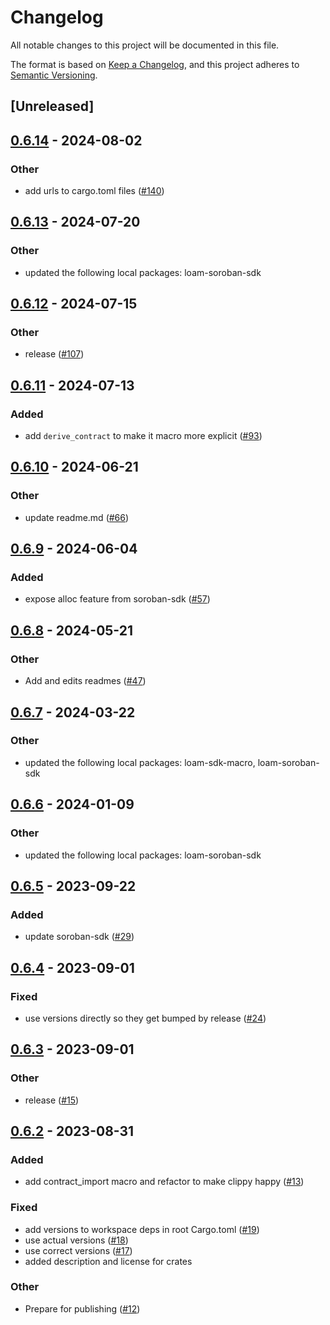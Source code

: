 # Changelog
All notable changes to this project will be documented in this file.

The format is based on [Keep a Changelog](https://keepachangelog.com/en/1.0.0/),
and this project adheres to [Semantic Versioning](https://semver.org/spec/v2.0.0.html).

## [Unreleased]

## [0.6.14](https://github.com/loambuild/loam/compare/loam-sdk-v0.6.13...loam-sdk-v0.6.14) - 2024-08-02

### Other
- add urls to cargo.toml files ([#140](https://github.com/loambuild/loam/pull/140))

## [0.6.13](https://github.com/loambuild/loam/compare/loam-sdk-v0.6.12...loam-sdk-v0.6.13) - 2024-07-20

### Other
- updated the following local packages: loam-soroban-sdk

## [0.6.12](https://github.com/loambuild/loam-sdk/compare/loam-sdk-v0.6.11...loam-sdk-v0.6.12) - 2024-07-15

### Other
- release ([#107](https://github.com/loambuild/loam-sdk/pull/107))

## [0.6.11](https://github.com/loambuild/loam-sdk/compare/loam-sdk-v0.6.10...loam-sdk-v0.6.11) - 2024-07-13

### Added
- add `derive_contract` to make it macro more explicit ([#93](https://github.com/loambuild/loam-sdk/pull/93))

## [0.6.10](https://github.com/loambuild/loam-sdk/compare/loam-sdk-v0.6.9...loam-sdk-v0.6.10) - 2024-06-21

### Other
- update readme.md ([#66](https://github.com/loambuild/loam-sdk/pull/66))

## [0.6.9](https://github.com/loambuild/loam-sdk/compare/loam-sdk-v0.6.8...loam-sdk-v0.6.9) - 2024-06-04

### Added
- expose alloc feature from soroban-sdk ([#57](https://github.com/loambuild/loam-sdk/pull/57))

## [0.6.8](https://github.com/loambuild/loam-sdk/compare/loam-sdk-v0.6.7...loam-sdk-v0.6.8) - 2024-05-21

### Other
- Add and edits readmes ([#47](https://github.com/loambuild/loam-sdk/pull/47))

## [0.6.7](https://github.com/loambuild/loam-sdk/compare/loam-sdk-v0.6.6...loam-sdk-v0.6.7) - 2024-03-22

### Other
- updated the following local packages: loam-sdk-macro, loam-soroban-sdk

## [0.6.6](https://github.com/loambuild/loam-sdk/compare/loam-sdk-v0.6.5...loam-sdk-v0.6.6) - 2024-01-09

### Other
- updated the following local packages: loam-soroban-sdk

## [0.6.5](https://github.com/loambuild/loam-sdk/compare/loam-sdk-v0.6.4...loam-sdk-v0.6.5) - 2023-09-22

### Added
- update soroban-sdk ([#29](https://github.com/loambuild/loam-sdk/pull/29))

## [0.6.4](https://github.com/loambuild/loam-sdk/compare/loam-sdk-v0.6.3...loam-sdk-v0.6.4) - 2023-09-01

### Fixed
- use versions directly so they get bumped by release ([#24](https://github.com/loambuild/loam-sdk/pull/24))

## [0.6.3](https://github.com/loambuild/loam-sdk/compare/loam-sdk-v0.6.2...loam-sdk-v0.6.3) - 2023-09-01

### Other
- release ([#15](https://github.com/loambuild/loam-sdk/pull/15))

## [0.6.2](https://github.com/loambuild/loam-sdk/releases/tag/loam-sdk-v0.6.2) - 2023-08-31

### Added
- add contract_import macro and refactor to make clippy happy ([#13](https://github.com/loambuild/loam-sdk/pull/13))

### Fixed
- add versions to workspace deps in root Cargo.toml ([#19](https://github.com/loambuild/loam-sdk/pull/19))
- use actual versions ([#18](https://github.com/loambuild/loam-sdk/pull/18))
- use correct versions ([#17](https://github.com/loambuild/loam-sdk/pull/17))
- added description and license for crates

### Other
- Prepare for publishing ([#12](https://github.com/loambuild/loam-sdk/pull/12))
